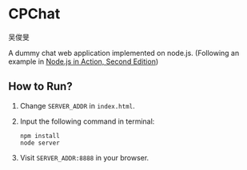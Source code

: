 # CPChat
吴俊旻

A dummy chat web application implemented on node.js. (Following an example in [Node.js in Action, Second Edition](https://www.manning.com/books/node-js-in-action-second-edition))

## How to Run?

1. Change `SERVER_ADDR` in `index.html`.

2. Input the following command in terminal:

   ```shell
   npm install
   node server
   ```

3. Visit `SERVER_ADDR:8888` in your browser.